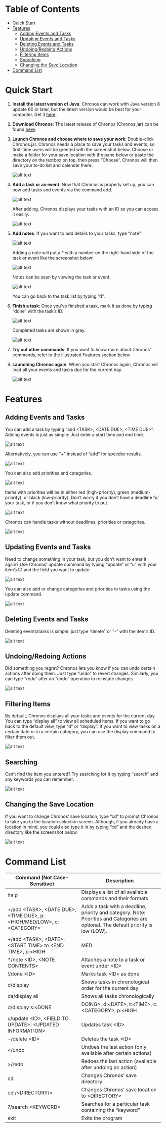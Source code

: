 Table of Contents
=================
- [Quick Start](#quick)
- [Features](#feature)
  - [Adding Events and Tasks](#add)
  - [Updating Events and Tasks](#update)
  - [Deleting Events and Tasks](#delete)
  - [Undoing/Redoing Actions](#undo)
  - [Filtering Items](#filter)
  - [Searching](#search)
  - [Changing the Save Location](#change)
- [Command List](#command)

<a name="quick"></a>Quick Start
===========
1. **Install the latest version of Java**: Chronos can work with Java version 8 update 60 or later, but the latest version would be best for your computer. Get it [here](https://java.com/en/download/).


2. **Download Chronos**: The latest release of Chronos (Chronos.jar) can be found [here](https://github.com/cs2103aug2015-f09-2j/main/releases).


3. **Launch Chronos and choose where to save your work**: Double-click Chronos.jar. Chronos needs a place to save your tasks and events, so first-time users will be greeted with the screenshot below. Choose or make a folder for your save location with the pane below or paste the directory on the textbox on top, then press “Choose”. Chronos will then save your to-do list and calendar there.

   ![alt text](https://github.com/cs2103aug2015-f09-2j/docs/blob/master/Images/User-Guide/First%20Screenshot.png)


4. **Add a task or an event**: Now that Chronos is properly set up, you can now add tasks and events via the command add.

   ![alt text](https://github.com/cs2103aug2015-f09-2j/docs/blob/master/Images/User-Guide/Add%20Screenshot.png)

   After adding, Chronos displays your tasks with an ID so you can access it easily.

   ![alt text](https://github.com/cs2103aug2015-f09-2j/docs/blob/master/Images/User-Guide/Added%20Screenshot.png)


5. **Add notes**: If you want to add details to your tasks, type “note”. 

   ![alt text](https://github.com/cs2103aug2015-f09-2j/docs/blob/master/Images/User-Guide/Adding%20Notes.png)

   Adding a note will put a * with a number on the right-hand side of the task or event like the screenshot below:
 
   ![alt text](https://github.com/cs2103aug2015-f09-2j/docs/blob/master/Images/User-Guide/Note%20Added.png)

   Notes can be seen by viewing the task or event.

   ![alt text](https://github.com/cs2103aug2015-f09-2j/docs/blob/master/Images/User-Guide/Viewing%20Tasks.png)

   You can go back to the task list by typing “d”. 


6. **Finish a task**: Once you’ve finished a task, mark it as done by typing “done” with the task’s ID.

   ![alt text](https://github.com/cs2103aug2015-f09-2j/docs/blob/master/Images/User-Guide/Completing%20Tasks.png)

   Completed tasks are shown in gray.

   ![alt text](https://github.com/cs2103aug2015-f09-2j/docs/blob/master/Images/User-Guide/After%20Task%20Completion.png)


7. **Try out other commands**: If you want to know more about Chronos’ commands, refer to the illustrated Features section below.


8. **Launching Chronos again**: When you start Chronos again, Chronos will load all your events and tasks due for the current day.

   ![alt text](https://github.com/cs2103aug2015-f09-2j/docs/blob/master/Images/User-Guide/Sample%20Screenshot.png)

<a name="feature"></a>Features
========
<a name="add"></a>Adding Events and Tasks
-----------------------
You can add a task by typing “add \<TASK\>, \<DATE DUE\>, \<TIME DUE\>”. Adding events is just as simple: Just enter a start time and end time. 

![alt text](https://github.com/cs2103aug2015-f09-2j/docs/blob/master/Images/User-Guide/Add%20Screenshot.png)

Alternatively, you can use “+” instead of “add” for speedier results.

![alt text](https://github.com/cs2103aug2015-f09-2j/docs/blob/master/Images/User-Guide/Adding%20Events.png)

You can also add priorities and categories. 

![alt text](https://github.com/cs2103aug2015-f09-2j/docs/blob/master/Images/User-Guide/Adding%20with%20priority%20and%20category.png)

Items with priorities will be in either red (high-priority), green (medium-priority), or black (low-priority). 
Don’t worry if you don’t have a deadline for your task, or if you don’t know what priority to put. 

![alt text](https://github.com/cs2103aug2015-f09-2j/docs/blob/master/Images/User-Guide/Adding%20floating%20tasks.png)

Chronos can handle tasks without deadlines, priorities or categories.

![alt text](https://github.com/cs2103aug2015-f09-2j/docs/blob/master/Images/User-Guide/Added%20Floating.png)

<a name="update"></a>Updating Events and Tasks
-------------------------
Need to change something in your task, but you don’t want to enter it again? Use Chronos’ update command by typing “update” or “u” with your item’s ID and the field you want to update.

![alt text](https://github.com/cs2103aug2015-f09-2j/docs/blob/master/Images/User-Guide/Updating%20tasks.png)

You can also add or change categories and priorities to tasks using the update command.

![alt text](https://github.com/cs2103aug2015-f09-2j/docs/blob/master/Images/User-Guide/Updating%20tasks%2C%20adding%20cps.png)

<a name="delete"></a>Deleting Events and Tasks
-------------------------
Deleting events/tasks is simple: just type “delete” or “-” with the item’s ID.

![alt text](https://github.com/cs2103aug2015-f09-2j/docs/blob/master/Images/User-Guide/Deleting%20Tasks.png)

<a name="undo"></a>Undoing/Redoing Actions
-----------------------
Did something you regret? Chronos lets you know if you can undo certain actions after doing them. Just type “undo” to revert changes. Similarly, you can type “redo” after an “undo” operation to reinstate changes. 

![alt text](https://github.com/cs2103aug2015-f09-2j/docs/blob/master/Images/User-Guide/Undoing%20Tasks.png)

<a name="filter"></a>Filtering Items
---------------
By default, Chronos displays all your tasks and events for the current day. You can type “display all” to view all scheduled items.  If you want to go back to the default view, type “d” or “display”. If you want to view tasks on a certain date or in a certain category, you can use the display command to filter them out.

![alt text](https://github.com/cs2103aug2015-f09-2j/docs/blob/master/Images/User-Guide/Filter%20Items.png)

<a name="search"></a>Searching
---------
Can’t find the item you entered? Try searching for it by typing “search” and any keywords you can remember.

![alt text](https://github.com/cs2103aug2015-f09-2j/docs/blob/master/Images/User-Guide/Search%20Items.png)

<a name="change"></a>Changing the Save Location
--------------------------
If you want to change Chronos’ save location, type “cd” to prompt Chronos to take you to the location selection screen. Although, if you already have a location in mind, you could also type it in by typing “cd” and the desired directory like the screenshot below. 

![alt text](https://github.com/cs2103aug2015-f09-2j/docs/blob/master/Images/User-Guide/Change%20Location.png)

<a name="command"></a>Command List
============
Command (Not Case-Sensitive) | Description
------|------
help | Displays a list of all available commands and their formats 
+/add \<TASK\>, \<DATE DUE\>, \<TIME DUE\>, p:\<HIGH/MED/LOW\>, c:\<CATEGORY\> | Adds a task with a deadline, priority and category. Note: Priorities and Categories are optional. The default priority is low (LOW).
+/add \<TASK\>, \<DATE\>, \<START TIME\> to \<END TIME>\, p:\<HIGH|MED|LOW\>, c:\<CATEGORY\> | Adds an event (a task with a start time and end time) with a priority and category
*/note \<ID\>, \<NOTE CONTENTS\> | Attaches a note to a task or event under \<ID\>
!/done \<ID\> | Marks task \<ID\> as done
d/display | Shows tasks in chronological order for the current day
da/display all | Shows all tasks chronologically
d/display s:\<DONE|DOING\>, d:\<DATE\>, t:\<TIME\>, c:\<CATEGORY\>, p:\<HIGH|MED|LOW\> | Shows tasks of a certain status (s), priority (p) and/or category (c) due on a certain date (d) or time (t)
u/update \<ID\>, \<FIELD TO UPDATE\>: \<UPDATED INFORMATION\> | Updates task \<ID\> 
-/delete \<ID\> | Deletes the task \<ID\>
</undo | Undoes the last action (only available after certain actions)
>/redo | Redoes the last action (available after undoing an action)
cd | Changes Chronos’ save directory
cd /\<DIRECTORY/\> | Changes Chronos’ save location to \<DIRECTORY\>
?/search \<KEYWORD\> | Searches for a particular task containing the “keyword”
exit | Exits the program
















